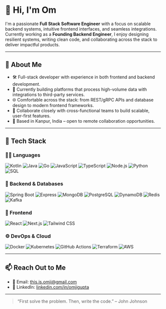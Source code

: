 # 👋 Hi, I'm Om

I'm a passionate **Full Stack Software Engineer** with a focus on scalable backend systems, intuitive frontend interfaces, and seamless integrations. Currently working as a **Founding Backend Engineer**, I enjoy designing resilient systems, writing clean code, and collaborating across the stack to deliver impactful products.

---

## 🧠 About Me

- 🛠️ Full-stack developer with experience in both frontend and backend development.
- 💼 Currently building platforms that process high-volume data with integrations to third-party services.
- 🌐 Comfortable across the stack: from REST/gRPC APIs and database design to modern frontend frameworks.
- 🤝 Collaborate closely with cross-functional teams to build scalable, user-first features.
- 📍 Based in Kanpur, India – open to remote collaboration opportunities.

---

## 🔧 Tech Stack

### 👨‍💻 Languages
![Kotlin](https://img.shields.io/badge/-Kotlin-7F52FF?style=flat&logo=kotlin&logoColor=white)
![Java](https://img.shields.io/badge/-Java-007396?style=flat&logo=java&logoColor=white)
![Go](https://img.shields.io/badge/-Go-00ADD8?style=flat&logo=go&logoColor=white)
![JavaScript](https://img.shields.io/badge/-JavaScript-F7DF1E?style=flat&logo=javascript&logoColor=black)
![TypeScript](https://img.shields.io/badge/-TypeScript-3178C6?style=flat&logo=typescript&logoColor=white)
![Node.js](https://img.shields.io/badge/-Node.js-339933?style=flat&logo=node.js&logoColor=white)
![Python](https://img.shields.io/badge/-Python-3776AB?style=flat&logo=python&logoColor=white)
![SQL](https://img.shields.io/badge/-SQL-4479A1?style=flat&logo=postgresql&logoColor=white)

### 🧰 Backend & Databases
![Spring Boot](https://img.shields.io/badge/-SpringBoot-6DB33F?style=flat&logo=spring-boot&logoColor=white)
![Express](https://img.shields.io/badge/-Express-000000?style=flat&logo=express&logoColor=white)
![MongoDB](https://img.shields.io/badge/-MongoDB-47A248?style=flat&logo=mongodb&logoColor=white)
![PostgreSQL](https://img.shields.io/badge/-PostgreSQL-336791?style=flat&logo=postgresql&logoColor=white)
![DynamoDB](https://img.shields.io/badge/-DynamoDB-4053D6?style=flat&logo=amazon-dynamodb&logoColor=white)
![Redis](https://img.shields.io/badge/-Redis-DC382D?style=flat&logo=redis&logoColor=white)
![Kafka](https://img.shields.io/badge/-Kafka-231F20?style=flat&logo=apache-kafka&logoColor=white)

### 🎨 Frontend
![React](https://img.shields.io/badge/-React-61DAFB?style=flat&logo=react&logoColor=black)
![Next.js](https://img.shields.io/badge/-Next.js-000000?style=flat&logo=next.js&logoColor=white)
![Tailwind CSS](https://img.shields.io/badge/-TailwindCSS-38B2AC?style=flat&logo=tailwind-css&logoColor=white)

### ⚙️ DevOps & Cloud
![Docker](https://img.shields.io/badge/-Docker-2496ED?style=flat&logo=docker&logoColor=white)
![Kubernetes](https://img.shields.io/badge/-Kubernetes-326CE5?style=flat&logo=kubernetes&logoColor=white)
![GitHub Actions](https://img.shields.io/badge/-GitHub%20Actions-2088FF?style=flat&logo=github-actions&logoColor=white)
![Terraform](https://img.shields.io/badge/-Terraform-623CE4?style=flat&logo=terraform&logoColor=white)
![AWS](https://img.shields.io/badge/-AWS-232F3E?style=flat&logo=amazon-aws&logoColor=white)


---

## 📫 Reach Out to Me

- 📧 Email: [this.is.omji@gmail.com](mailto:this.is.omji@gmail.com)
- 💼 LinkedIn: [linkedin.com/in/omjigupta](https://linkedin.com/in/omjigupta)

---

> “First solve the problem. Then, write the code.” – John Johnson
